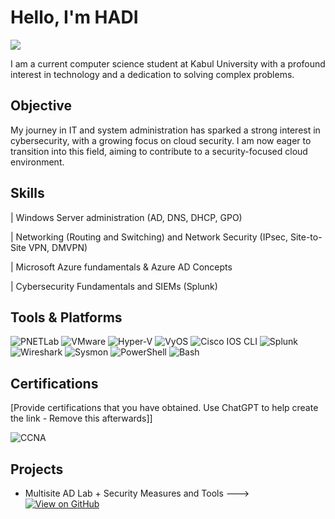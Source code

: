 # Hello, I'm HADI
<a href="https://linkedin.com/in/mohammad-hadi-tavana-4a72b1319"><img src="https://img.shields.io/badge/-LinkedIn-0072b1?&style=for-the-badge&logo=linkedin&logoColor=white" /></a>

I am a current computer science student at Kabul University with a profound interest in technology and a dedication to solving complex problems.

## Objective

My journey in IT and system administration has sparked a strong interest in cybersecurity, with a growing focus on cloud security. I am now eager to transition into this field, aiming to contribute to a security-focused cloud environment.

## Skills
                                        
| Windows Server administration (AD, DNS, DHCP, GPO)       

| Networking (Routing and Switching) and Network Security (IPsec, Site-to-Site VPN, DMVPN)

| Microsoft Azure fundamentals & Azure AD Concepts

| Cybersecurity Fundamentals and SIEMs (Splunk)

## Tools & Platforms
<!-- Virtualization & Simulation -->
<div>
  <img src="https://img.shields.io/badge/PNETLab-1E1E1E?style=for-the-badge&logo=linux&logoColor=white" alt="PNETLab" />
  <img src="https://img.shields.io/badge/VMware-607078?style=for-the-badge&logo=vmware&logoColor=white" alt="VMware" />
  <img src="https://img.shields.io/badge/Hyper--V-0078D4?style=for-the-badge&logo=windows&logoColor=white" alt="Hyper-V" />

  <!-- Networking & Routing -->
  <img src="https://img.shields.io/badge/VyOS-092E20?style=for-the-badge&logo=gnubash&logoColor=white" alt="VyOS" />
  <img src="https://img.shields.io/badge/Cisco_IOS_CLI-1BA0D7?style=for-the-badge&logo=cisco&logoColor=white" alt="Cisco IOS CLI" />

  <!-- Security & Monitoring -->
  <img src="https://img.shields.io/badge/Splunk-000000?style=for-the-badge&logo=splunk&logoColor=white" alt="Splunk" />
  <img src="https://img.shields.io/badge/Wireshark-1679A7?style=for-the-badge&logo=wireshark&logoColor=white" alt="Wireshark" />
  <img src="https://img.shields.io/badge/Sysmon-2E3440?style=for-the-badge&logo=windows&logoColor=white" alt="Sysmon" />

  <!-- Scripting & CLI -->
  <img src="https://img.shields.io/badge/PowerShell-012456?style=for-the-badge&logo=powershell&logoColor=white" alt="PowerShell" />
  <img src="https://img.shields.io/badge/Bash-4EAA25?style=for-the-badge&logo=gnubash&logoColor=white" alt="Bash" />
</div>


## Certifications
[Provide certifications that you have obtained. Use ChatGPT to help create the link - Remove this afterwards]]
<div>
<img src="https://img.shields.io/badge/CCNA-1BA0D7?style=for-the-badge&logo=cisco&logoColor=white" alt="CCNA" />
</div>

## Projects
- Multisite AD Lab + Security Measures and Tools  --->  [![View on GitHub](https://img.shields.io/badge/GitHub-Multisite_AD_Lab-blue?logo=github)](https://github.com/Hadi-Tavana/Multisite-AD-Security-Lab)



